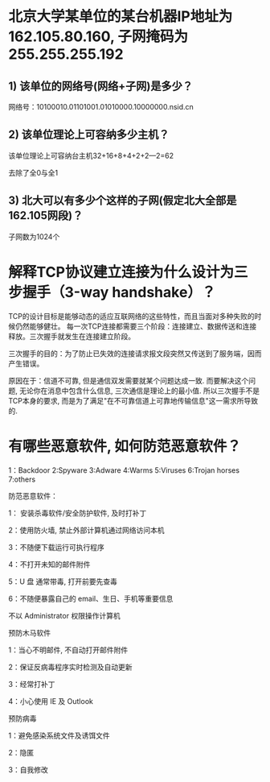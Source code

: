 # 北京大学某单位的某台机器IP地址为162.105.80.160, 子网掩码为255.255.255.192

## 1) 该单位的网络号(网络+子网)是多少？

网络号：10100010.01101001.01010000.10000000.nsid.cn

## 2) 该单位理论上可容纳多少主机？

该单位理论上可容纳台主机32+16+8+4+2+2—2=62

去除了全0与全1

## 3) 北大可以有多少个这样的子网(假定北大全部是162.105网段)？

子网数为1024个

# 解释TCP协议建立连接为什么设计为三步握手（3-way handshake）？

TCP的设计目标是能够动态的适应互联网络的这些特性，而且当面对多种失败的时候仍然能够健壮。 
每一次TCP连接都需要三个阶段：连接建立、数据传送和连接释放。三次握手就发生在连接建立阶段。

 三次握手的目的：为了防止已失效的连接请求报文段突然又传送到了服务端，因而产生错误。
 
  原因在于：信道不可靠, 但是通信双发需要就某个问题达成一致. 而要解决这个问题, 无论你在消息中包含什么信息, 三次通信是理论上的最小值.
  所以三次握手不是TCP本身的要求, 而是为了满足"在不可靠信道上可靠地传输信息"这一需求所导致的.
  
  # 有哪些恶意软件, 如何防范恶意软件？
  
  1：Backdoor 2:Spyware  3:Adware 4:Warms  5:Viruses  6:Trojan horses 7:others
  
  防范恶意软件：
  
 1： 安装杀毒软件/安全防护软件, 及时打补丁
 
 2：使用防火墙, 禁止外部计算机通过网络访问本机
 
3：不随便下载运行可执行程序

4：不打开未知的邮件附件

5：U 盘 通常带毒, 打开前要先查毒

6：不随便暴露自己的 email、生日、手机等重要信息

不以 Administrator 权限操作计算机

预防木马软件

1：当心不明邮件, 不自动打开邮件附件

2：保证反病毒程序实时检测及自动更新

3：经常打补丁

4：小心使用 IE 及 Outlook

预防病毒

1：避免感染系统文件及诱饵文件

2：隐匿

3：自我修改
